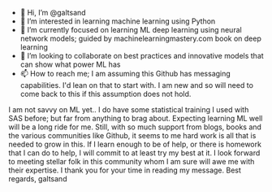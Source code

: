 - 👋 Hi, I’m @galtsand
- 👀 I’m interested in learning machine learning using Python
- 🌱 I’m currently focused on learning ML deep learning using neural network models; guided by machinelearningmastery.com book on deep learning
- 💞️ I’m looking to collaborate on best practices and innovative models that can show what power ML has
- 📫 How to reach me; I am assuming this Github has messaging capabilities. I'd lean on that to start with. I am new and so will need to come back to this if this assumption does not hold.  

I am not savvy on ML yet.. I do have some statistical training I used with SAS before; but far from anything to brag about. Expecting learning ML well will be a long ride for me. Still, with so much support from blogs, books and the various communities like Github, it seems to me hard work is all that is needed to grow in this. If I learn enough to be of help, or there is homework that I can do to help, I will commit to at least try my best at it. I look forward to meeting stellar folk in this community whom I am sure will awe me with their expertise. I thank you for your time in reading my message. Best regards, galtsand
<!---
galtsand/galtsand is a ✨ special ✨ repository because its `README.md` (this file) appears on your GitHub profile.
You can click the Preview link to take a look at your changes.
--->
